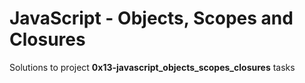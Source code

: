 # JavaScript - Objects, Scopes and Closures

Solutions to project **0x13-javascript_objects_scopes_closures** tasks
